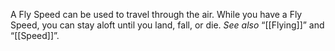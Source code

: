 A Fly Speed can be used to travel through the air. While you have a Fly Speed, you can stay aloft until you land, fall, or die. _See also_ “[[Flying]]” and “[[Speed]]”.